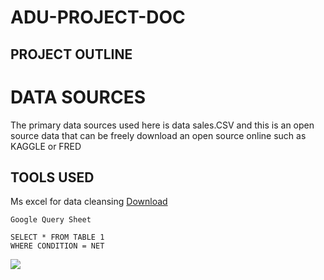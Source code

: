 # ADU-PROJECT-DOC
## PROJECT OUTLINE

# DATA SOURCES
The primary data sources used here is data sales.CSV and this is an open source data that can be freely download an open source online such as KAGGLE or FRED 

## TOOLS USED
Ms excel for data cleansing [Download](https://microsoft.com)

```
Google Query Sheet

SELECT * FROM TABLE 1
WHERE CONDITION = NET

```
![](IMG)
